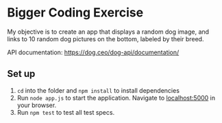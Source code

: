 # Bigger Coding Exercise

My objective is to create an app that displays a random dog image, and links
to 10 random dog pictures on the bottom, labeled by their breed.

API documentation: https://dog.ceo/dog-api/documentation/

## Set up

1.  `cd` into the folder and `npm install` to install dependencies
2.  Run `node app.js` to start the application. Navigate to [localhost:5000](http://localhost:5000) in your browser.
3.  Run `npm test` to test all test specs.
